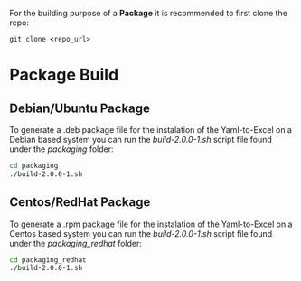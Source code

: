 For the building purpose of a **Package** it is recommended to first clone the repo:
```
git clone <repo_url>
```

# Package Build

## Debian/Ubuntu Package

To generate a .deb package file for the instalation of the Yaml-to-Excel on a Debian based system you can run the *build-2.0.0-1.sh* script file found under the *packaging* folder:
```bash
cd packaging
./build-2.0.0-1.sh
```

## Centos/RedHat Package
To generate a .rpm package file for the instalation of the Yaml-to-Excel on a Centos based system you can run the *build-2.0.0-1.sh* script file found under the *packaging_redhat* folder:
```bash
cd packaging_redhat
./build-2.0.0-1.sh
```
